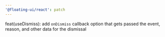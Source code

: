```yaml
---
'@floating-ui/react': patch
---
```


feat(useDismiss): add `onDismiss` callback option that gets passed the event,
reason, and other data for the dismissal
